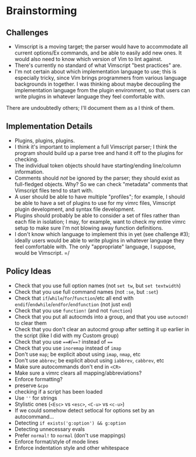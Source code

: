 # Brainstorming

## Challenges

  * Vimscript is a moving target; the parser would have to accommodate all current options/Ex commands, and be able to easily add new ones.  It would also need to know which version of Vim to lint against.
  * There's currently no standard of what Vimscript "best practices" are.
  * I'm not certain about which implementation language to use; this is especially tricky, since Vim brings programmers from various language backgrounds in together.  I was thinking about maybe decoupling the implementation language from the plugin environment, so that users can write plugins in whatever language they feel comfortable with.

There are undoubtedly others; I'll document them as a I think of them.

## Implementation Details

  * Plugins, plugins, plugins.
  * I think it's important to implement a full Vimscript parser; I think the program should build up a parse tree and hand it off to the plugins for checking.
  * The individual token objects should have starting/ending line/column information.
  * Comments should *not* be ignored by the parser; they should exist as full-fledged objects.  Why?  So we can check "metadata" comments that Vimscript files tend to start with.
  * A user should be able to have multiple "profiles"; for example, I should be able to have a set of plugins to use for my vimrc files, Vimscript plugin development, and syntax file development.
  * Plugins should probably be able to consider a set of files rather than each file in isolation; I may, for example, want to check my entire vimrc setup to make sure I'm not blowing away function definitions.
  * I don't know which language to implement this in yet (see challenge #3); ideally users would be able to write plugins in whatever language they feel comfortable with.  The only "appropriate" language, I suppose,
    would be Vimscript. =/

## Policy Ideas

  * Check that you use full option names (not `set tw`, but `set textwidth`)
  * Check that you use full command names (not `:se`, but `:set`)
  * Check that `if`/`while`/`for`/`function`/etc all end with `endif`/`endwhile`/`endfor`/`endfunction` (not just `end`)
  * Check that you use `function!` (and not `function`)
  * Check that you put all autocmds into a group, and that you use `autocmd!` to clear them
  * Check that you don't clear an autocmd group after setting it up earlier in the script (like I did with my Custom group)
  * Check that you use `==#`/`==?` instead of `==`
  * Check that you use `inoremap` instead of `imap`
  * Don't use `map`; be explicit about using `imap`, `nmap`, etc
  * Don't use `abbrev`; be explicit about using `iabbrev`, `cabbrev`, etc
  * Make sure autocommands don't end in `<CR>`
  * Make sure a vimrc clears all mapping/abbreviations?
  * Enforce formatting?
  * preserve `&cpo`
  * checking if a script has been loaded
  * Use `''` for strings
  * Stylistic ones (`<Esc>` vs `<esc>`, `<C-u>` vs `<c-u>`)
  * If we could somehow detect setlocal for options set by an autocommand...
  * Detecting `if exists('g:option') && g:option`
  * Detecting unnecessary evals
  * Prefer `normal!` to `normal` (don't use mappings)
  * Enforce format/style of mode lines
  * Enforce indentation style and other whitespace
